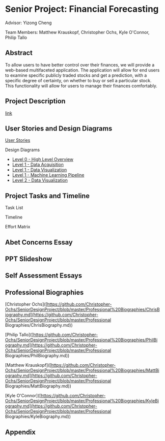 # Senior Project: Financial Forecasting

Advisor: Yizong Cheng

Team Members: Matthew Krauskopf, Christopher Ochs, Kyle O'Connor, Philip Tallo

## Abstract

To allow users to have better control over their finances, we will provide a web-based multifaceted application. The application will allow for end users to examine specific publicly traded stocks and get a prediction, with a specific degree of certainty, on whether to buy or sell a particular stock. This functionality will allow for users to manage their finances comfortably.

## Project Description

[link](https://github.com/Christopher-Ochs/SeniorDesignProject/blob/master/Project-Description.md)

## User Stories and Design Diagrams

[User Stories](https://github.com/Christopher-Ochs/SeniorDesignProject/blob/master/User_Stories.md)

Design Diagrams

- [Level 0 - High Level Overview](https://github.com/Christopher-Ochs/SeniorDesignProject/blob/master/Design_Diagrams/d0.png)
- [Level 1 - Data Acquisition](https://github.com/Christopher-Ochs/SeniorDesignProject/blob/master/Design_Diagrams/d1_data_acquisition.png)
- [Level 1 - Data Visualization](https://github.com/Christopher-Ochs/SeniorDesignProject/blob/master/Design_Diagrams/d1_data_acquisition.png)
- [Level 1 - Machine Learning Pipeline](https://github.com/Christopher-Ochs/SeniorDesignProject/blob/master/Design_Diagrams/d1_data_acquisition.png)
- [Level 2 - Data Visualization](https://github.com/Christopher-Ochs/SeniorDesignProject/blob/master/Design_Diagrams/d2_data_visualization.png)

## Project Tasks and Timeline

Task List

Timeline

Effort Matrix

## Abet Concerns Essay

## PPT Slideshow

## Self Assessment Essays

## Professional Biographies

[Christopher Ochs]([https://github.com/Christopher-Ochs/SeniorDesignProject/blob/master/Professional%20Biographies/ChrisBiography.md](https://github.com/Christopher-Ochs/SeniorDesignProject/blob/master/Professional Biographies/ChrisBiography.md))

[Philip Tallo]([https://github.com/Christopher-Ochs/SeniorDesignProject/blob/master/Professional%20Biographies/PhilBiography.md](https://github.com/Christopher-Ochs/SeniorDesignProject/blob/master/Professional Biographies/PhilBiography.md))

[Matthew Krauskopf]([https://github.com/Christopher-Ochs/SeniorDesignProject/blob/master/Professional%20Biographies/MattBiography.md](https://github.com/Christopher-Ochs/SeniorDesignProject/blob/master/Professional Biographies/MattBiography.md))

[Kyle O'Connor]([https://github.com/Christopher-Ochs/SeniorDesignProject/blob/master/Professional%20Biographies/KyleBiography.md](https://github.com/Christopher-Ochs/SeniorDesignProject/blob/master/Professional Biographies/KyleBiography.md))

## Appendix